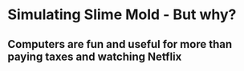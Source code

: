 # Simulating Slime Mold - But why?

## Computers are fun and useful for more than paying taxes and watching Netflix 

